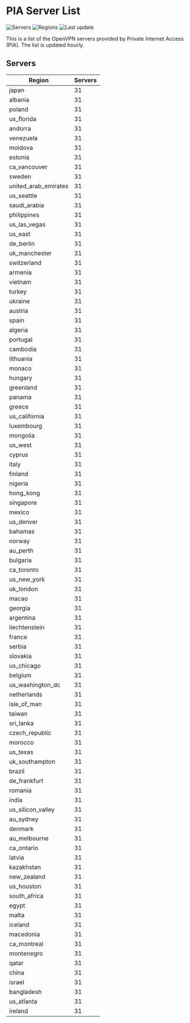# PIA Server List

![Servers](https://img.shields.io/badge/servers-3,007-blue) ![Regions](https://img.shields.io/badge/regions-97-blue) ![Last update](https://img.shields.io/badge/last_updated-Sat_Apr_27_11:00:33_GMT_2024-blue)

This is a list of the OpenVPN servers provided by Private Internet Access (PIA). The list is updated hourly.

## Servers
| Region               | Servers |
|----------------------|---------|
| japan | 31 |
| albania | 31 |
| poland | 31 |
| us_florida | 31 |
| andorra | 31 |
| venezuela | 31 |
| moldova | 31 |
| estonia | 31 |
| ca_vancouver | 31 |
| sweden | 31 |
| united_arab_emirates | 31 |
| us_seattle | 31 |
| saudi_arabia | 31 |
| philippines | 31 |
| us_las_vegas | 31 |
| us_east | 31 |
| de_berlin | 31 |
| uk_manchester | 31 |
| switzerland | 31 |
| armenia | 31 |
| vietnam | 31 |
| turkey | 31 |
| ukraine | 31 |
| austria | 31 |
| spain | 31 |
| algeria | 31 |
| portugal | 31 |
| cambodia | 31 |
| lithuania | 31 |
| monaco | 31 |
| hungary | 31 |
| greenland | 31 |
| panama | 31 |
| greece | 31 |
| us_california | 31 |
| luxembourg | 31 |
| mongolia | 31 |
| us_west | 31 |
| cyprus | 31 |
| italy | 31 |
| finland | 31 |
| nigeria | 31 |
| hong_kong | 31 |
| singapore | 31 |
| mexico | 31 |
| us_denver | 31 |
| bahamas | 31 |
| norway | 31 |
| au_perth | 31 |
| bulgaria | 31 |
| ca_toronto | 31 |
| us_new_york | 31 |
| uk_london | 31 |
| macao | 31 |
| georgia | 31 |
| argentina | 31 |
| liechtenstein | 31 |
| france | 31 |
| serbia | 31 |
| slovakia | 31 |
| us_chicago | 31 |
| belgium | 31 |
| us_washington_dc | 31 |
| netherlands | 31 |
| isle_of_man | 31 |
| taiwan | 31 |
| sri_lanka | 31 |
| czech_republic | 31 |
| morocco | 31 |
| us_texas | 31 |
| uk_southampton | 31 |
| brazil | 31 |
| de_frankfurt | 31 |
| romania | 31 |
| india | 31 |
| us_silicon_valley | 31 |
| au_sydney | 31 |
| denmark | 31 |
| au_melbourne | 31 |
| ca_ontario | 31 |
| latvia | 31 |
| kazakhstan | 31 |
| new_zealand | 31 |
| us_houston | 31 |
| south_africa | 31 |
| egypt | 31 |
| malta | 31 |
| iceland | 31 |
| macedonia | 31 |
| ca_montreal | 31 |
| montenegro | 31 |
| qatar | 31 |
| china | 31 |
| israel | 31 |
| bangladesh | 31 |
| us_atlanta | 31 |
| ireland | 31 |